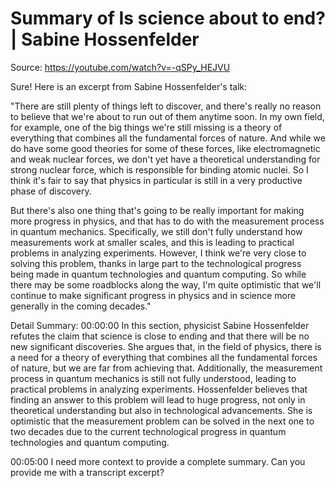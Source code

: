 # Summary of Is science about to end? | Sabine Hossenfelder

Source: https://youtube.com/watch?v=-qSPy_HEJVU

Sure! Here is an excerpt from Sabine Hossenfelder's talk:

"There are still plenty of things left to discover, and there's really no reason to believe that we're about to run out of them anytime soon. In my own field, for example, one of the big things we're still missing is a theory of everything that combines all the fundamental forces of nature. And while we do have some good theories for some of these forces, like electromagnetic and weak nuclear forces, we don't yet have a theoretical understanding for strong nuclear force, which is responsible for binding atomic nuclei. So I think it's fair to say that physics in particular is still in a very productive phase of discovery.

But there's also one thing that's going to be really important for making more progress in physics, and that has to do with the measurement process in quantum mechanics. Specifically, we still don't fully understand how measurements work at smaller scales, and this is leading to practical problems in analyzing experiments. However, I think we're very close to solving this problem, thanks in large part to the technological progress being made in quantum technologies and quantum computing. So while there may be some roadblocks along the way, I'm quite optimistic that we'll continue to make significant progress in physics and in science more generally in the coming decades."

Detail Summary: 
00:00:00
In this section, physicist Sabine Hossenfelder refutes the claim that science is close to ending and that there will be no new significant discoveries. She argues that, in the field of physics, there is a need for a theory of everything that combines all the fundamental forces of nature, but we are far from achieving that. Additionally, the measurement process in quantum mechanics is still not fully understood, leading to practical problems in analyzing experiments. Hossenfelder believes that finding an answer to this problem will lead to huge progress, not only in theoretical understanding but also in technological advancements. She is optimistic that the measurement problem can be solved in the next one to two decades due to the current technological progress in quantum technologies and quantum computing.

00:05:00
I need more context to provide a complete summary. Can you provide me with a transcript excerpt?

